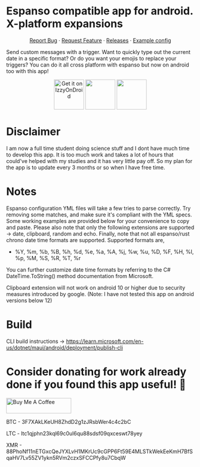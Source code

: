 # Espanso compatible app for android. X-platform expansions
  <p align="center">
    <a href="https://github.com/lochidev/TextComparePro/issues">Report Bug</a>
    ·
    <a href="https://github.com/lochidev/TextComparePro/issues">Request Feature</a>
    ·
    <a href="https://github.com/lochidev/TextComparePro/releases">Releases</a>
    ·
    <a href="https://github.com/lochidev/TextComparePro/blob/master/examples/config.yml">Example config</a>
  </p>

Send custom messages with a trigger. Want to quickly type out the current date in a specific format? Or do you want your emojis to replace your triggers? You can do it all cross platform with espanso but now on android too with this app!

<p align="center">
    <a href="https://apt.izzysoft.de/fdroid/index/apk/com.dingleinc.texttoolspro"><img src="https://gitlab.com/IzzyOnDroid/repo/-/raw/master/assets/IzzyOnDroid.png" alt="Get it on IzzyOnDroid" height="80"></a>
    <a href="https://play.google.com/store/apps/details?id=com.dingleinc.texttoolspro"><img src="https://cdn.rawgit.com/steverichey/google-play-badge-svg/master/img/en_get.svg" height="80"></a>
    <a href="https://github.com/lochidev/TextComparePro/releases/latest"><img src="https://raw.githubusercontent.com/andOTP/andOTP/master/assets/badges/get-it-on-github.png" height="80"></a>
  </p>

# Disclaimer
I am now a full time student doing science stuff and I dont have much time to develop this app. It is too much work and takes a lot of hours that could've helped with my studies and it has very little pay off.  So my plan for the app is to update every 3 months or so when I have free time.

# Notes 
Espanso configuration YML files will take a few tries to parse correctly. Try removing some matches, and make sure it's compliant with the YML specs. Some working examples are provided below for your convenience to copy and paste. Please also note that only the following extensions are supported -> date, clipboard, random and echo. Finally, note that not all espanso/rust chrono date time formats are supported. Supported formats are,
- %Y, %m, %b, %B, %h, %d, %e, %a, %A, %j, %w, %u, %D, %F, %H, %I, %p, %M, %S, %R, %T, %r

You can further customize date time formats by referring to the C# DateTime.ToString() method documentation from Microsoft.

Clipboard extension will not work on android 10 or higher due to security measures introduced by google. (Note: I have not tested this app on android versions below 12)

# Build

CLI build instructions -> https://learn.microsoft.com/en-us/dotnet/maui/android/deployment/publish-cli

# Consider donating for work already done if you found this app useful! 💙
<a href="https://www.buymeacoffee.com/lochi" target="_blank"><img src="https://cdn.buymeacoffee.com/buttons/default-yellow.png" alt="Buy Me A Coffee" height="41" width="174"></a>

BTC - 3F7XAkLKeUH8ZhdD2g1zJRsbWer4c4c2bC

LTC - ltc1qjphn23kql69c0ul6qu88sdsf09qxceswt78yey

XMR - 88PhoNf11nETGxcQeJYXLvH1MKrUc9cGPP6Ft59E4MLSTkWekEeKmH7BfSqaHV7Lv55ZV1ykn5RVm2czxSFCCPfy8u7CbqW

